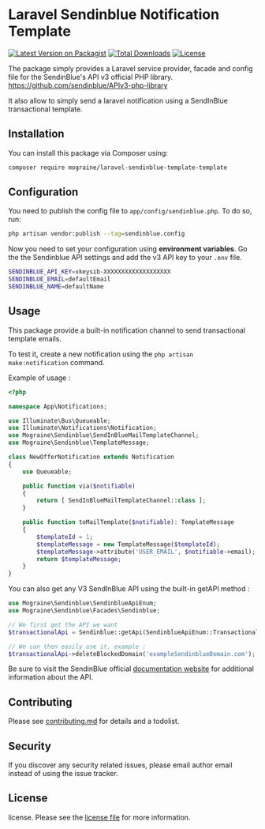 # Laravel Sendinblue Notification Template

[![Latest Version on Packagist][ico-version]][link-packagist]
[![Total Downloads][ico-downloads]][link-downloads]
[![License][ico-license]][link-license]

The package simply provides a Laravel service provider, facade and config file for the SendinBlue's API v3 official PHP library. <https://github.com/sendinblue/APIv3-php-library>

It also allow to simply send a laravel notification using a SendInBlue transactional template.

## Installation

You can install this package via Composer using:

```bash
composer require mograine/laravel-sendinblue-template-template
```

## Configuration

You need to publish the config file to `app/config/sendinblue.php`. To do so, run:

```bash
php artisan vendor:publish --tag=sendinblue.config
```

Now you need to set your configuration using **environment variables**.
Go the the Sendinblue API settings and add the v3 API key to your `.env` file.

```bash
SENDINBLUE_API_KEY=xkeysib-XXXXXXXXXXXXXXXXXXX
SENDINBLUE_EMAIL=defaultEmail
SENDINBLUE_NAME=defaultName
```

## Usage

This package provide a built-in notification channel to send transactional template emails.

To test it, create a new notification using the ``php artisan make:notification`` command.

Example of usage :

```php
<?php

namespace App\Notifications;

use Illuminate\Bus\Queueable;
use Illuminate\Notifications\Notification;
use Mograine\Sendinblue\SendInBlueMailTemplateChannel;
use Mograine\Sendinblue\TemplateMessage;

class NewOfferNotification extends Notification
{
    use Queueable;

    public function via($notifiable)
    {
        return [ SendInBlueMailTemplateChannel::class ];
    }

    public function toMailTemplate($notifiable): TemplateMessage
    {
        $templateId = 1;
        $templateMessage = new TemplateMessage($templateId);
        $templateMessage->attribute('USER_EMAIL', $notifiable->email);
        return $templateMessage;
    }
}
```

You can also get any V3 SendInBlue API using the built-in getAPI method :

```php
use Mograine\Sendinblue\SendinblueApiEnum;
use Mograine\Sendinblue\Facades\Sendinblue;

// We first get the API we want
$transactionalApi = Sendinblue::getApi(SendinblueApiEnum::TransactionalEmailsApi);

// We can then easily use it, example :
$transactionalApi->deleteBlockedDomain('exampleSendinblueDomain.com');
```

Be sure to visit the SendinBlue official [documentation website](https://sendinblue.readme.io/docs) for additional information about the API.

## Contributing

Please see [contributing.md](contributing.md) for details and a todolist.

## Security

If you discover any security related issues, please email author email instead of using the issue tracker.

## License

license. Please see the [license file](license.md) for more information.

[ico-version]: https://poser.pugx.org/mograine/laravel-sendinblue-template/v/stable
[ico-downloads]: https://poser.pugx.org/mograine/laravel-sendinblue-template/downloads
[ico-license]: https://poser.pugx.org/mograine/laravel-sendinblue-template/license
[link-packagist]: https://packagist.org/packages/mograine/laravel-sendinblue-template
[link-downloads]: https://packagist.org/packages/mograine/laravel-sendinblue-template
[link-license]: https://github.com/mograine/laravel-sendinblue-template/blob/HEAD/license.md
